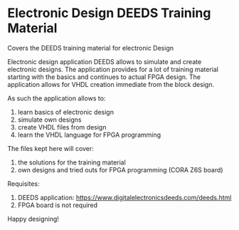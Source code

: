 # Electronic Design DEEDS Training Material
 Covers the DEEDS training material for electronic Design

Electronic design application DEEDS allows to simulate and create electronic designs.
The application provides for a lot of training material starting with the basics and continues to actual FPGA design.
The application allows for VHDL creation immediate from the block design.

As such the application allows to:
1) learn basics of electronic design
2) simulate own designs
3) create VHDL files from design
4) learn the VHDL language for FPGA programming

The files kept here will cover:
1) the solutions for the training material
2) own designs and tried outs for FPGA programming (CORA Z6S board)

Requisites:
1) DEEDS application: https://www.digitalelectronicsdeeds.com/deeds.html
2) FPGA board is not required

Happy designing!
